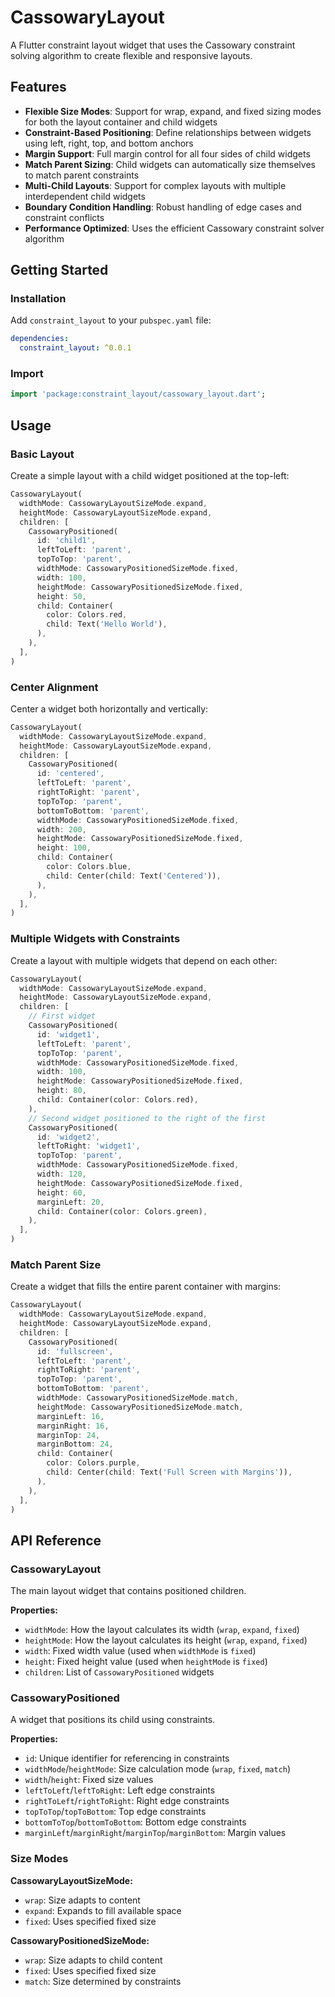 # CassowaryLayout

A Flutter constraint layout widget that uses the Cassowary constraint solving algorithm to create flexible and responsive layouts.

## Features

- **Flexible Size Modes**: Support for wrap, expand, and fixed sizing modes for both the layout container and child widgets
- **Constraint-Based Positioning**: Define relationships between widgets using left, right, top, and bottom anchors
- **Margin Support**: Full margin control for all four sides of child widgets
- **Match Parent Sizing**: Child widgets can automatically size themselves to match parent constraints
- **Multi-Child Layouts**: Support for complex layouts with multiple interdependent child widgets
- **Boundary Condition Handling**: Robust handling of edge cases and constraint conflicts
- **Performance Optimized**: Uses the efficient Cassowary constraint solver algorithm

## Getting Started

### Installation

Add `constraint_layout` to your `pubspec.yaml` file:

```yaml
dependencies:
  constraint_layout: ^0.0.1
```

### Import

```dart
import 'package:constraint_layout/cassowary_layout.dart';
```

## Usage

### Basic Layout

Create a simple layout with a child widget positioned at the top-left:

```dart
CassowaryLayout(
  widthMode: CassowaryLayoutSizeMode.expand,
  heightMode: CassowaryLayoutSizeMode.expand,
  children: [
    CassowaryPositioned(
      id: 'child1',
      leftToLeft: 'parent',
      topToTop: 'parent',
      widthMode: CassowaryPositionedSizeMode.fixed,
      width: 100,
      heightMode: CassowaryPositionedSizeMode.fixed,
      height: 50,
      child: Container(
        color: Colors.red,
        child: Text('Hello World'),
      ),
    ),
  ],
)
```

### Center Alignment

Center a widget both horizontally and vertically:

```dart
CassowaryLayout(
  widthMode: CassowaryLayoutSizeMode.expand,
  heightMode: CassowaryLayoutSizeMode.expand,
  children: [
    CassowaryPositioned(
      id: 'centered',
      leftToLeft: 'parent',
      rightToRight: 'parent',
      topToTop: 'parent',
      bottomToBottom: 'parent',
      widthMode: CassowaryPositionedSizeMode.fixed,
      width: 200,
      heightMode: CassowaryPositionedSizeMode.fixed,
      height: 100,
      child: Container(
        color: Colors.blue,
        child: Center(child: Text('Centered')),
      ),
    ),
  ],
)
```

### Multiple Widgets with Constraints

Create a layout with multiple widgets that depend on each other:

```dart
CassowaryLayout(
  widthMode: CassowaryLayoutSizeMode.expand,
  heightMode: CassowaryLayoutSizeMode.expand,
  children: [
    // First widget
    CassowaryPositioned(
      id: 'widget1',
      leftToLeft: 'parent',
      topToTop: 'parent',
      widthMode: CassowaryPositionedSizeMode.fixed,
      width: 100,
      heightMode: CassowaryPositionedSizeMode.fixed,
      height: 80,
      child: Container(color: Colors.red),
    ),
    // Second widget positioned to the right of the first
    CassowaryPositioned(
      id: 'widget2',
      leftToRight: 'widget1',
      topToTop: 'parent',
      widthMode: CassowaryPositionedSizeMode.fixed,
      width: 120,
      heightMode: CassowaryPositionedSizeMode.fixed,
      height: 60,
      marginLeft: 20,
      child: Container(color: Colors.green),
    ),
  ],
)
```

### Match Parent Size

Create a widget that fills the entire parent container with margins:

```dart
CassowaryLayout(
  widthMode: CassowaryLayoutSizeMode.expand,
  heightMode: CassowaryLayoutSizeMode.expand,
  children: [
    CassowaryPositioned(
      id: 'fullscreen',
      leftToLeft: 'parent',
      rightToRight: 'parent',
      topToTop: 'parent',
      bottomToBottom: 'parent',
      widthMode: CassowaryPositionedSizeMode.match,
      heightMode: CassowaryPositionedSizeMode.match,
      marginLeft: 16,
      marginRight: 16,
      marginTop: 24,
      marginBottom: 24,
      child: Container(
        color: Colors.purple,
        child: Center(child: Text('Full Screen with Margins')),
      ),
    ),
  ],
)
```

## API Reference

### CassowaryLayout

The main layout widget that contains positioned children.

**Properties:**
- `widthMode`: How the layout calculates its width (`wrap`, `expand`, `fixed`)
- `heightMode`: How the layout calculates its height (`wrap`, `expand`, `fixed`)
- `width`: Fixed width value (used when `widthMode` is `fixed`)
- `height`: Fixed height value (used when `heightMode` is `fixed`)
- `children`: List of `CassowaryPositioned` widgets

### CassowaryPositioned

A widget that positions its child using constraints.

**Properties:**
- `id`: Unique identifier for referencing in constraints
- `widthMode`/`heightMode`: Size calculation mode (`wrap`, `fixed`, `match`)
- `width`/`height`: Fixed size values
- `leftToLeft`/`leftToRight`: Left edge constraints
- `rightToLeft`/`rightToRight`: Right edge constraints
- `topToTop`/`topToBottom`: Top edge constraints
- `bottomToTop`/`bottomToBottom`: Bottom edge constraints
- `marginLeft`/`marginRight`/`marginTop`/`marginBottom`: Margin values

### Size Modes

**CassowaryLayoutSizeMode:**
- `wrap`: Size adapts to content
- `expand`: Expands to fill available space
- `fixed`: Uses specified fixed size

**CassowaryPositionedSizeMode:**
- `wrap`: Size adapts to child content
- `fixed`: Uses specified fixed size
- `match`: Size determined by constraints